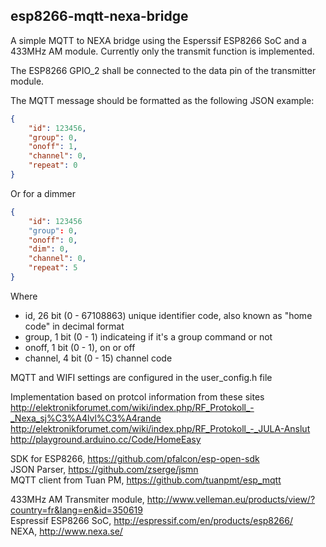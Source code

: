 esp8266-mqtt-nexa-bridge
------------------------

A simple MQTT to NEXA bridge using the Esperssif ESP8266 SoC and a 433MHz AM module. Currently only the transmit function is implemented.

The ESP8266 GPIO_2 shall be connected to the data pin of the transmitter module.  

The MQTT message should be formatted as the following JSON example:
```JSON
{ 
    "id": 123456,
    "group": 0,
    "onoff": 1,
    "channel": 0,
    "repeat": 0
}
```
Or for a dimmer
```JSON
{
	"id": 123456
	"group": 0,
	"onoff": 0,
	"dim": 0,
	"channel": 0,
	"repeat": 5
}
```
Where 
- id, 26 bit (0 - 67108863) unique identifier code, also known as "home code" in decimal format
- group, 1 bit (0 - 1) indicateing if it's a group command or not
- onoff, 1 bit (0 - 1), on or off
- channel, 4 bit (0 - 15) channel code

MQTT and WIFI settings are configured in the user_config.h file  


Implementation based on protcol information from these sites  
http://elektronikforumet.com/wiki/index.php/RF_Protokoll_-_Nexa_sj%C3%A4lvl%C3%A4rande  
http://elektronikforumet.com/wiki/index.php/RF_Protokoll_-_JULA-Anslut  
http://playground.arduino.cc/Code/HomeEasy  


SDK for ESP8266, https://github.com/pfalcon/esp-open-sdk  
JSON Parser, https://github.com/zserge/jsmn  
MQTT client from Tuan PM, https://github.com/tuanpmt/esp_mqtt  

433MHz AM Transmiter module, http://www.velleman.eu/products/view/?country=fr&lang=en&id=350619  
Espressif ESP8266 SoC, http://espressif.com/en/products/esp8266/  
NEXA, http://www.nexa.se/  
